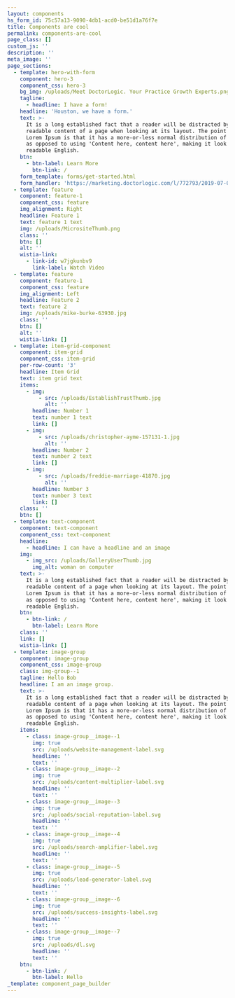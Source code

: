 ```yaml
---
layout: components
hs_form_id: 75c57a13-9090-4db1-acd0-be51d1a76f7e
title: Components are cool
permalink: components-are-cool
page_class: []
custom_js: ''
description: ''
meta_image: ''
page_sections:
  - template: hero-with-form
    component: hero-3
    component_css: hero-3
    bg_img: /uploads/Meet DoctorLogic. Your Practice Growth Experts.png
    tagline:
      - headline: I have a form!
    headline: 'Houston, we have a form.'
    text: >-
      It is a long established fact that a reader will be distracted by the
      readable content of a page when looking at its layout. The point of using
      Lorem Ipsum is that it has a more-or-less normal distribution of letters,
      as opposed to using 'Content here, content here', making it look like
      readable English.
    btn:
      - btn-label: Learn More
        btn-link: /
    form_template: forms/get-started.html
    form_handler: 'https://marketing.doctorlogic.com/l/772793/2019-07-01/73z'
  - template: feature
    component: feature-1
    component_css: feature
    img_alignment: Right
    headline: Feature 1
    text: feature 1 text
    img: /uploads/MicrositeThumb.png
    class: ''
    btn: []
    alt: ''
    wistia-link:
      - link-id: w7jgkunbv9
        link-label: Watch Video
  - template: feature
    component: feature-1
    component_css: feature
    img_alignment: Left
    headline: Feature 2
    text: feature 2
    img: /uploads/mike-burke-63930.jpg
    class: ''
    btn: []
    alt: ''
    wistia-link: []
  - template: item-grid-component
    component: item-grid
    component_css: item-grid
    per-row-count: '3'
    headline: Item Grid
    text: item grid text
    items:
      - img:
          - src: /uploads/EstablishTrustThumb.jpg
            alt: ''
        headline: Number 1
        text: number 1 text
        link: []
      - img:
          - src: /uploads/christopher-ayme-157131-1.jpg
            alt: ''
        headline: Number 2
        text: number 2 text
        link: []
      - img:
          - src: /uploads/freddie-marriage-41870.jpg
            alt: ''
        headline: Number 3
        text: number 3 text
        link: []
    class: ''
    btn: []
  - template: text-component
    component: text-component
    component_css: text-component
    headline:
      - headline: I can have a headline and an image
    img:
      - img_src: /uploads/GalleryUserThumb.jpg
        img_alt: woman on computer
    text: >-
      It is a long established fact that a reader will be distracted by the
      readable content of a page when looking at its layout. The point of using
      Lorem Ipsum is that it has a more-or-less normal distribution of letters,
      as opposed to using 'Content here, content here', making it look like
      readable English.
    btn:
      - btn-link: /
        btn-label: Learn More
    class: ''
    link: []
    wistia-link: []
  - template: image-group
    component: image-group
    component_css: image-group
    class: img-group--1
    tagline: Hello Bob
    headline: I am an image group.
    text: >-
      It is a long established fact that a reader will be distracted by the
      readable content of a page when looking at its layout. The point of using
      Lorem Ipsum is that it has a more-or-less normal distribution of letters,
      as opposed to using 'Content here, content here', making it look like
      readable English.
    items:
      - class: image-group__image--1
        img: true
        src: /uploads/website-management-label.svg
        headline: ''
        text: ''
      - class: image-group__image--2
        img: true
        src: /uploads/content-multiplier-label.svg
        headline: ''
        text: ''
      - class: image-group__image--3
        img: true
        src: /uploads/social-reputation-label.svg
        headline: ''
        text: ''
      - class: image-group__image--4
        img: true
        src: /uploads/search-amplifier-label.svg
        headline: ''
        text: ''
      - class: image-group__image--5
        img: true
        src: /uploads/lead-generator-label.svg
        headline: ''
        text: ''
      - class: image-group__image--6
        img: true
        src: /uploads/success-insights-label.svg
        headline: ''
        text: ''
      - class: image-group__image--7
        img: true
        src: /uploads/dl.svg
        headline: ''
        text: ''
    btn:
      - btn-link: /
        btn-label: Hello
_template: component_page_builder
---
```


